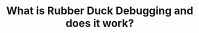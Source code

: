 ---
title: 'What is Rubber Duck Debugging and does it work?'
description: "Learn the concept of rubber duck debugging and how to use it during software development process. Find out if it actually works!"
publishDate: 'Feburary 20 2019'
external: https://brightminded.com/updates/rubber-duck-debugging/
---